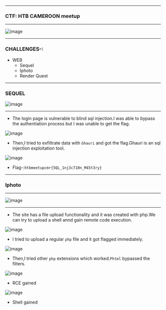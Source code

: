 ----------------

### CTF: HTB CAMEROON meetup

-----------------

![image](https://github.com/user-attachments/assets/8e7789d6-7573-4859-bdb7-6712e3c774e9)

-----------------

### CHALLENGES-:

- WEB
  - Sequel
  - Iphoto
  - Render Quest

-----------------

### SEQUEL

![image](https://github.com/user-attachments/assets/8f33e837-cb07-496a-9c3d-1e153d1d68b6)

-----------------

- The login page is vulnerable to blind sql injection.I was able to bypass the authentiation process but I was unable to get the flag.

![image](https://github.com/user-attachments/assets/77c9a634-f80e-4b06-8762-8b558686c6f4)

- Then,I tried to exfiltrate data with `Ghauri` and got the flag.Ghauri is an sql injection exploitation tool.

![image](https://github.com/user-attachments/assets/bdaba21a-ff03-4817-8959-b09b4ebb6e63)

- Flag-:```htbmeetupcmr{5QL_1nj3c710n_M45t3ry}```

-----------------

### Iphoto

-----------------

![image](https://github.com/user-attachments/assets/ae6c96ef-8f4f-4e82-946d-3681564e05b8)

------------------

- The site has a file upload functionality and it was created with php.We can try to upload a shell annd gain remote code execution.

![image](https://github.com/user-attachments/assets/d070b161-9cf5-4ca1-9e98-a3b5a3bf0340)

- I tried to upload a regular `php` file and it got flagged immediately.

![image](https://github.com/user-attachments/assets/536adcf6-b00c-4b97-86f0-4c4be47d1231)

- Then,I tried other `php` extensions which worked.`Phtml` bypassed the filters.

![image](https://github.com/user-attachments/assets/64f9e67c-73e1-45f8-9679-c954ea16b4e9)

- RCE gained

![image](https://github.com/user-attachments/assets/cafabc5f-0bf9-4cb5-a8c1-f697500289f0)

- Shell gained




